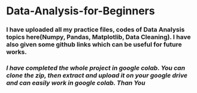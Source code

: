 # Data-Analysis-for-Beginners

<h3> I have uploaded all my practice files, codes of Data Analysis topics here(Numpy, Pandas, Matplotlib, Data Cleaning). I have also given some github links which can be useful 
for future works.</h3>

<h3><b><i>I have completed the whole project in google colab. You can clone the zip, then extract and upload it on your google drive and can easily work in google colab. Than You</i></b></h3>

